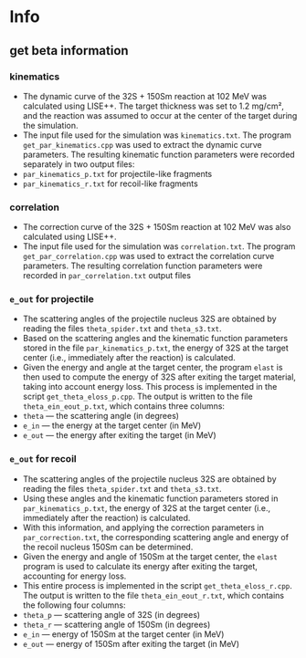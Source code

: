 # Info

## get beta information

### kinematics
- The dynamic curve of the 32S + 150Sm reaction at 102 MeV was calculated using LISE++. The target thickness was set to 1.2 mg/cm², and the reaction was assumed to occur at the center of the target during the simulation.
- The input file used for the simulation was `kinematics.txt`. The program `get_par_kinematics.cpp` was used to extract the dynamic curve parameters. The resulting kinematic function parameters were recorded separately in two output files:  
 - `par_kinematics_p.txt` for projectile-like fragments  
 - `par_kinematics_r.txt` for recoil-like fragments

### correlation
- The correction curve of the 32S + 150Sm reaction at 102 MeV was also calculated using LISE++.
- The input file used for the simulation was `correlation.txt`. The program `get_par_correlation.cpp` was used to extract the correlation curve parameters. The resulting correlation function parameters were recorded in `par_correlation.txt` output files
 
### `e_out` for projectile
- The scattering angles of the projectile nucleus 32S are obtained by reading the files `theta_spider.txt` and `theta_s3.txt`.
- Based on the scattering angles and the kinematic function parameters stored in the file `par_kinematics_p.txt`, the energy of 32S at the target center (i.e., immediately after the reaction) is calculated.
- Given the energy and angle at the target center, the program `elast` is then used to compute the energy of 32S after exiting the target material, taking into account energy loss.
This process is implemented in the script `get_theta_eloss_p.cpp`. The output is written to the file `theta_ein_eout_p.txt`, which contains three columns:
- `theta` — the scattering angle (in degrees)
- `e_in` — the energy at the target center (in MeV)
- `e_out` — the energy after exiting the target (in MeV)

### `e_out` for recoil
- The scattering angles of the projectile nucleus 32S are obtained by reading the files `theta_spider.txt` and `theta_s3.txt`.
- Using these angles and the kinematic function parameters stored in `par_kinematics_p.txt`, the energy of 32S at the target center (i.e., immediately after the reaction) is calculated.
- With this information, and applying the correction parameters in `par_correction.txt`, the corresponding scattering angle and energy of the recoil nucleus 150Sm can be determined.
- Given the energy and angle of 150Sm at the target center, the `elast` program is used to calculate its energy after exiting the target, accounting for energy loss.
- This entire process is implemented in the script `get_theta_eloss_r.cpp`. The output is written to the file `theta_ein_eout_r.txt`, which contains the following four columns:
 - `theta_p` — scattering angle of 32S (in degrees)  
 - `theta_r` — scattering angle of 150Sm (in degrees)  
 - `e_in` — energy of 150Sm at the target center (in MeV)  
 - `e_out` — energy of 150Sm after exiting the target (in MeV)

